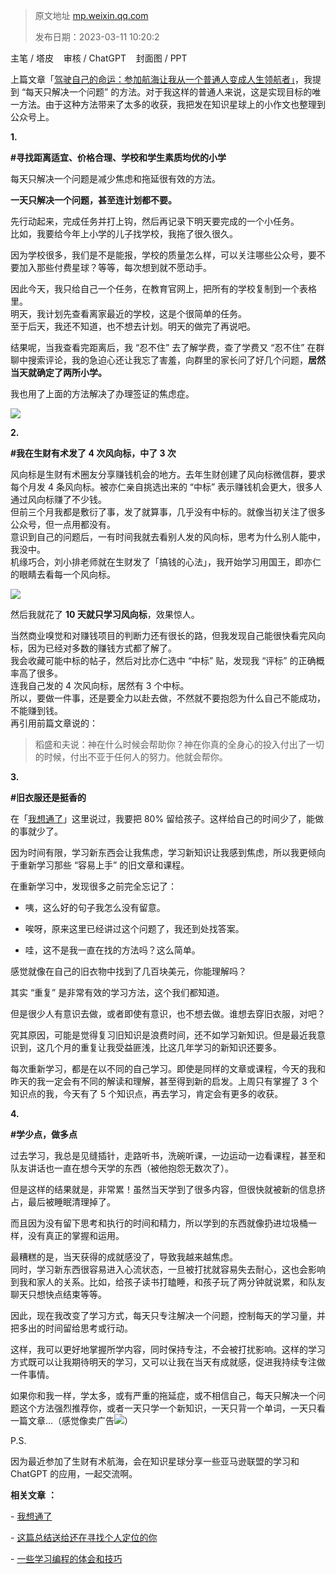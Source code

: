 > 原文地址 [mp.weixin.qq.com](https://mp.weixin.qq.com/s/QRNQ9ntoBQAz5Xk26pb_jw)
>
> 发布日期：2023-03-11 10:20:2

主笔 / 塔皮    审核 / ChatGPT    封面图 / PPT

上篇文章「[驾驶自己的命运：参加航海让我从一个普通人变成人生领航者」](http://mp.weixin.qq.com/s?__biz=MzIwMzA5NTI3NQ==&mid=2649918763&idx=1&sn=b2b328b81332e81e942d03b0720824fc&chksm=8ed280afb9a509b9bedda244fd0df4be860efbe766ba1dcca798f35a67f590e3af10a5ce60a7&scene=21#wechat_redirect)，我提到 “每天只解决一个问题” 的方法。对于我这样的普通人来说，这是实现目标的唯一方法。由于这种方法带来了太多的收获，我把发在知识星球上的小作文也整理到公众号上。

**1.**

**#寻找距离适宜、价格合理、学校和学生素质均优的小学**

每天只解决一个问题是减少焦虑和拖延很有效的方法。

**一天只解决一个问题，甚至连计划都不要。**  

先行动起来，完成任务并打上钩，然后再记录下明天要完成的一个小任务。  
比如，我要给今年上小学的儿子找学校，我拖了很久很久。

因为学校很多，我们是不是能报，学校的质量怎么样，可以关注哪些公众号，要不要加入那些付费星球？等等，每次想到就不愿动手。

因此今天，我只给自己一个任务，在教育官网上，把所有的学校复制到一个表格里。  
明天，我计划先查看离家最近的学校，这是个很简单的任务。  
至于后天，我还不知道，也不想去计划。明天的做完了再说吧。

结果呢，当我查看完距离后，我 “忍不住” 去了解学费，查了学费又 “忍不住” 在群聊中搜索评论，我的急迫心还让我忘了害羞，向群里的家长问了好几个问题，**居然当天就确定了两所小学。**

我也用了上面的方法解决了办理签证的焦虑症。

![](https://mmbiz.qpic.cn/mmbiz_png/2qRZ6oIialEBhO9OH3ibLicA3wAQHPkgzzKm9KOZhUaFHIlF14fO0tuXyVTUOO8VGEFRcVRLAGrOzZbb78icxSaHdA/640?wx_fmt=png)

**2.**

**#我在生财有术发了 4 次风向标，中了 3 次**

风向标是生财有术圈友分享赚钱机会的地方。去年生财创建了风向标微信群，要求每个月发 4 条风向标。被亦仁亲自挑选出来的 “中标” 表示赚钱机会更大，很多人通过风向标赚了不少钱。  
但前三个月我都是敷衍了事，发了就算事，几乎没有中标的。就像当初关注了很多公众号，但一点用都没有。  
意识到自己的问题后，一有时间我就去看别人发的风向标，思考为什么别人能中，我没中。  
机缘巧合，刘小排老师就在生财发了「搞钱的心法」，我开始学习用国王，即亦仁的眼睛去看每一个风向标。

![](https://mmbiz.qpic.cn/mmbiz_png/2qRZ6oIialEDzkd1Kxme5NzhPSoobqe4fZGktCQ8s2C3NzdH6yWibZPnCrf1xeCxOkBcicMGbds2QEtBE0fyA2FAg/640?wx_fmt=png)

然后我就花了 **10 天就只学习风向标**，效果惊人。

当然商业嗅觉和对赚钱项目的判断力还有很长的路，但我发现自己能很快看完风向标，因为已经对多数的赚钱方式都了解了。  
我会收藏可能中标的帖子，然后对比亦仁选中 “中标” 贴，发现我 “评标” 的正确概率高了很多。  
连我自己发的 4 次风向标，居然有 3 个中标。  
所以，要做一件事，还是要全力以赴去做，不然就不要抱怨为什么自己不能成功，不能赚到钱。  
再引用前篇文章说的：

> 稻盛和夫说：神在什么时候会帮助你？神在你真的全身心的投入付出了一切的时候，付出不亚于任何人的努力。他就会帮你。 

**3.**

**#旧衣服还是挺香的**

在「[我想通了](http://mp.weixin.qq.com/s?__biz=MzIwMzA5NTI3NQ==&mid=2649918724&idx=1&sn=8ae192583fc94b040d28e7abba120899&chksm=8ed28080b9a5099646f807f0980a64a2a555df2e10cdba445d61fe4fefdf069d630197261be0&scene=21#wechat_redirect)」这里说过，我要把 80% 留给孩子。这样给自己的时间少了，能做的事就少了。

因为时间有限，学习新东西会让我焦虑，学习新知识让我感到焦虑，所以我更倾向于重新学习那些 “容易上手” 的旧文章和课程。

在重新学习中，发现很多之前完全忘记了：

*   咦，这么好的句子我怎么没有留意。
    
*   唉呀，原来这里已经讲过这个问题了，我还到处找答案。
    
*   哇，这不是我一直在找的方法吗？这么简单。
    

感觉就像在自己的旧衣物中找到了几百块美元，你能理解吗？

其实 “重复” 是非常有效的学习方法，这个我们都知道。


但是很少人有意识去做，或者即使有意识，也不想去做。谁想去穿旧衣服，对吧？

究其原因，可能是觉得复习旧知识是浪费时间，还不如学习新知识。但是最近我意识到，这几个月的重复让我受益匪浅，比这几年学习的新知识还要多。

每次重新学习，都是在以不同的自己学习。即使是同样的文章或课程，今天的我和昨天的我一定会有不同的解读和理解，甚至得到新的启发。上周只有掌握了 3 个知识点的我，今天有了 5 个知识点，再去学习，肯定会有更多的收获。

**4.**

**#学少点，做多点**

过去学习，我总是见缝插针，走路听书，洗碗听课，一边运动一边看课程，甚至和队友讲话也一直在想今天学的东西（被他抱怨无数次了）。

但是这样的结果就是，非常累！虽然当天学到了很多内容，但很快就被新的信息挤占，最后被睡眠清理掉了。

而且因为没有留下思考和执行的时间和精力，所以学到的东西就像扔进垃圾桶一样，没有真正的掌握和运用。

最糟糕的是，当天获得的成就感没了，导致我越来越焦虑。  
同时，学习新东西很容易进入心流状态，一旦被打扰就容易失去耐心，这也会影响到我和家人的关系。比如，给孩子读书打瞌睡，和孩子玩了两分钟就说累，和队友聊天只想快点结束等等。

因此，现在我改变了学习方式，每天只专注解决一个问题，控制每天的学习量，并把多出的时间留给思考或行动。

这样，我可以更好地掌握所学内容，同时保持专注，不会被打扰影响。这样的学习方式既可以让我期待明天的学习，又可以让我在当天有成就感，促进我持续专注做一件事情。

如果你和我一样，学太多，或有严重的拖延症，或不相信自己，每天只解决一个问题这个方法强烈推荐你，或者一天只学一个新知识，一天只背一个单词，一天只看一篇文章...（感觉像卖广告![](https://res.wx.qq.com/t/wx_fed/we-emoji/res/v1.3.10/assets/newemoji/Happy.png)）

P.S.

因为最近参加了生财有术航海，会在知识星球分享一些亚马逊联盟的学习和 ChatGPT 的应用，一起交流啊。

 **相关文章** **：**

- [我想通了](http://mp.weixin.qq.com/s?__biz=MzIwMzA5NTI3NQ==&mid=2649918724&idx=1&sn=8ae192583fc94b040d28e7abba120899&chksm=8ed28080b9a5099646f807f0980a64a2a555df2e10cdba445d61fe4fefdf069d630197261be0&scene=21#wechat_redirect)

- [这篇总结送给还在寻找个人定位的你](http://mp.weixin.qq.com/s?__biz=MzIwMzA5NTI3NQ==&mid=2649918701&idx=1&sn=c8ac39b152d121b23be5aff4f5dca38e&chksm=8ed28169b9a5087f0e2f5b520d9931684e7000eb4f9bb6181d52d61a5fd23845933dd084fe45&scene=21#wechat_redirect)

- [一些学习编程的体会和技巧](http://mp.weixin.qq.com/s?__biz=MzIwMzA5NTI3NQ==&mid=2649918711&idx=1&sn=b1e84615a4423179bea054b01f1e0249&chksm=8ed28173b9a50865db8900a1a55662b97d9d6c6cb3d5f7fffe508a036351fe9601f0004959fc&scene=21#wechat_redirect)
